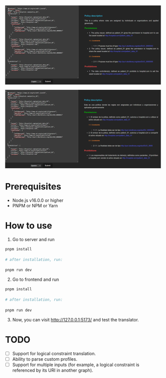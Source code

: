 ![](./screenshots/1.png)

![](./screenshots/2.png)

# Prerequisites

- Node.js v16.0.0 or higher
- PNPM or NPM or Yarn

# How to use

1. Go to server and run

```sh
pnpm install

# after installation, run:

pnpm run dev
```

2. Go to frontend and run

```sh
pnpm install

# after installation, run:

pnpm run dev
```

3. Now, you can visit http://127.0.0.1:5173/ and test the translator.

# TODO

- [ ] Support for logical constraint translation.
- [ ] Ability to parse custom profiles.
- [ ] Support for multiple inputs (for example, a logical constraint is referenced by its URI in another graph).
